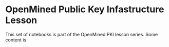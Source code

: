 # OpenMined Public Key Infastructure Lesson

This set of notebooks is part of the OpenMined PKI lesson series. Some content is 
